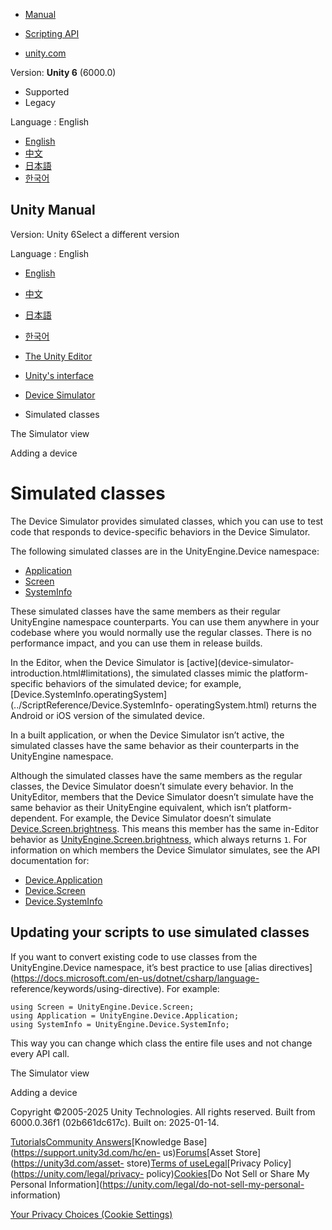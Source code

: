[](https://docs.unity3d.com)

  * [Manual](../Manual/index.html)
  * [Scripting API](../ScriptReference/index.html)

  * [unity.com](https://unity.com/)

Version: **Unity 6** (6000.0)

  * Supported
  * Legacy

Language : English

  * [English](/Manual/device-simulator-simulated-classes.html)
  * [中文](/cn/current/Manual/device-simulator-simulated-classes.html)
  * [日本語](/ja/current/Manual/device-simulator-simulated-classes.html)
  * [한국어](/kr/current/Manual/device-simulator-simulated-classes.html)

[](https://docs.unity3d.com)

## Unity Manual

Version: Unity 6Select a different version

Language : English

  * [English](/Manual/device-simulator-simulated-classes.html)
  * [中文](/cn/current/Manual/device-simulator-simulated-classes.html)
  * [日本語](/ja/current/Manual/device-simulator-simulated-classes.html)
  * [한국어](/kr/current/Manual/device-simulator-simulated-classes.html)

  * [The Unity Editor](unity-editor.html)
  * [Unity's interface](UsingTheEditor.html)
  * [Device Simulator](device-simulator.html)
  * Simulated classes

[](device-simulator-view.html)

The Simulator view

[](device-simulator-adding-a-device.html)

Adding a device

# Simulated classes

The Device Simulator provides simulated classes, which you can use to test
code that responds to device-specific behaviors in the Device Simulator.

The following simulated classes are in the UnityEngine.Device namespace:

  * [Application](../ScriptReference/Device.Application.html)
  * [Screen](../ScriptReference/Device.Screen.html)
  * [SystemInfo](../ScriptReference/Device.SystemInfo.html)

These simulated classes have the same members as their regular UnityEngine
namespace counterparts. You can use them anywhere in your codebase where you
would normally use the regular classes. There is no performance impact, and
you can use them in release builds.

In the Editor, when the Device Simulator is [active](device-simulator-
introduction.html#limitations), the simulated classes mimic the platform-
specific behaviors of the simulated device; for example,
[Device.SystemInfo.operatingSystem](../ScriptReference/Device.SystemInfo-
operatingSystem.html) returns the Android or iOS version of the simulated
device.

In a built application, or when the Device Simulator isn’t active, the
simulated classes have the same behavior as their counterparts in the
UnityEngine namespace.

Although the simulated classes have the same members as the regular classes,
the Device Simulator doesn’t simulate every behavior. In the UnityEditor,
members that the Device Simulator doesn’t simulate have the same behavior as
their UnityEngine equivalent, which isn’t platform-dependent. For example, the
Device Simulator doesn’t simulate
[Device.Screen.brightness](../ScriptReference/Device.Screen-brightness.html).
This means this member has the same in-Editor behavior as
[UnityEngine.Screen.brightness](../ScriptReference/Screen-brightness.html),
which always returns `1`. For information on which members the Device
Simulator simulates, see the API documentation for:

  * [Device.Application](../ScriptReference/Device.Application.html)
  * [Device.Screen](../ScriptReference/Device.Screen.html)
  * [Device.SystemInfo](../ScriptReference/Device.SystemInfo.html)

## Updating your scripts to use simulated classes

If you want to convert existing code to use classes from the
UnityEngine.Device namespace, it’s best practice to use [alias
directives](https://docs.microsoft.com/en-us/dotnet/csharp/language-
reference/keywords/using-directive). For example:

    
    
    using Screen = UnityEngine.Device.Screen;
    using Application = UnityEngine.Device.Application;
    using SystemInfo = UnityEngine.Device.SystemInfo;
    

This way you can change which class the entire file uses and not change every
API call.

[](device-simulator-view.html)

The Simulator view

[](device-simulator-adding-a-device.html)

Adding a device

Copyright ©2005-2025 Unity Technologies. All rights reserved. Built from
6000.0.36f1 (02b661dc617c). Built on: 2025-01-14.

[Tutorials](https://learn.unity.com/)[Community
Answers](https://answers.unity3d.com)[Knowledge
Base](https://support.unity3d.com/hc/en-
us)[Forums](https://forum.unity3d.com)[Asset Store](https://unity3d.com/asset-
store)[Terms of
use](https://docs.unity3d.com/Manual/TermsOfUse.html)[Legal](https://unity.com/legal)[Privacy
Policy](https://unity.com/legal/privacy-
policy)[Cookies](https://unity.com/legal/cookie-policy)[Do Not Sell or Share
My Personal Information](https://unity.com/legal/do-not-sell-my-personal-
information)

[Your Privacy Choices (Cookie Settings)](javascript:void\(0\);)

